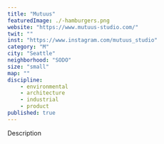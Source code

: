 ```yaml
---
title: "Mutuus"
featuredImage: ./-hamburgers.png
website: "https://www.mutuus-studio.com/"
twit: ""
inst: "https://www.instagram.com/mutuus_studio"
category: "M"
city: "Seattle"
neighborhood: "SODO"
size: "small"
map: ""
discipline:
    - environmental
    - architecture
    - industrial
    - product
published: true
---
```


Description

